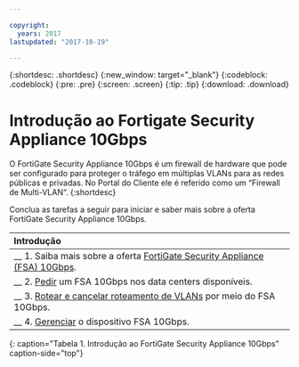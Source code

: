 ```yaml
---

copyright:
  years: 2017
lastupdated: "2017-10-19"

---
```


{:shortdesc: .shortdesc}
{:new_window: target="_blank"}
{:codeblock: .codeblock}
{:pre: .pre}
{:screen: .screen}
{:tip: .tip}
{:download: .download}

# Introdução ao Fortigate Security Appliance 10Gbps

O FortiGate Security Appliance 10Gbps é um firewall de hardware que pode ser configurado para proteger o tráfego em múltiplas VLANs para as redes públicas e privadas. No Portal do Cliente ele é referido como um “Firewall de Multi-VLAN“.
{:shortdesc}

Conclua as tarefas a seguir para iniciar e saber mais sobre a oferta FortiGate Security Appliance 10Gbps.

| Introdução       |
|:------------------|
| __ 1. Saiba mais sobre a oferta [FortiGate Security Appliance (FSA) 10Gbps](about.html). |
| __ 2. [Pedir](ordering-firewall.html) um FSA 10Gbps nos data centers disponíveis. |
| __ 3. [Rotear e cancelar roteamento de VLANs](managing-vlans.html) por meio do FSA 10Gbps.  |
| __ 4. [Gerenciar](managing-firewall-device-details.html) o dispositivo FSA 10Gbps.
{: caption="Tabela 1. Introdução ao FortiGate Security Appliance 10Gbps" caption-side="top"} 
